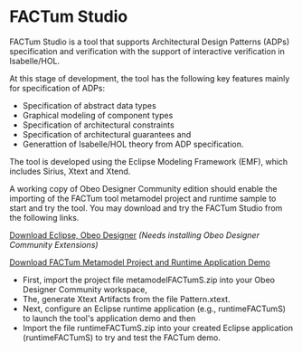 # FACTum Studio
[//]: # (Architectural Design Constraints Specification and Verification)

FACTum Studio is a tool that supports Architectural Design Patterns (ADPs) specification and verification with the support of interactive verification in Isabelle/HOL.

At this stage of development, the tool has the following key features mainly for specification of ADPs:
* Specification of abstract data types
* Graphical modeling of component types
* Specification of architectural constraints 
* Specification of architectural guarantees and
* Generattion of Isabelle/HOL theory from ADP specification.

The tool is developed using the Eclipse Modeling Framework (EMF), which includes Sirius, Xtext and Xtend.  

A working copy of Obeo Designer Community edition should enable the importing of the FACTum tool metamodel project and runtime sample to start and try the tool. You may download and try the FACTum Studio from the following links. 

[Download Eclipse, Obeo Designer](https://www.obeodesigner.com/en/download) *(Needs installing Obeo Designer Community Extensions)*

[Download FACTum Metamodel Project and Runtime Application Demo](https://goo.gl/fgZN2Y) 
* First, import the project file metamodelFACTumS.zip into your Obeo Designer Community workspace, 
* The, generate Xtext Artifacts from the file Pattern.xtext. 
* Next, configure an Eclipse runtime application (e.g., runtimeFACTumS) to launch the tool's application demo and then
* Import the file runtimeFACTumS.zip into your created Eclipse application (runtimeFACTumS) to try and test the FACTum demo.
